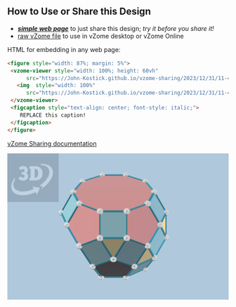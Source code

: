 
## How to Use or Share this Design

 - [***simple web page***](<https://John-Kostick.github.io/vzome-sharing/2023/12/31/11-48-29-J81-Metadiminished-rhombicosidodecahedron-GoldevZome/>) to just share this design; *try it before you share it!*
 - [raw vZome file](<https://raw.githubusercontent.com/John-Kostick/vzome-sharing/main/2023/12/31/11-48-29-J81-Metadiminished-rhombicosidodecahedron-GoldevZome/J81-Metadiminished-rhombicosidodecahedron-GoldevZome.vZome>) to use in vZome desktop or vZome Online
 
 HTML for embedding in any web page:
 ```html
<figure style="width: 87%; margin: 5%">
  <vzome-viewer style="width: 100%; height: 60vh"
       src="https://John-Kostick.github.io/vzome-sharing/2023/12/31/11-48-29-J81-Metadiminished-rhombicosidodecahedron-GoldevZome/J81-Metadiminished-rhombicosidodecahedron-GoldevZome.vZome" >
    <img  style="width: 100%"
       src="https://John-Kostick.github.io/vzome-sharing/2023/12/31/11-48-29-J81-Metadiminished-rhombicosidodecahedron-GoldevZome/J81-Metadiminished-rhombicosidodecahedron-GoldevZome.png" >
  </vzome-viewer>
  <figcaption style="text-align: center; font-style: italic;">
     REPLACE this caption!
  </figcaption>
</figure>
 ```

[vZome Sharing documentation](https://vzome.github.io/vzome/sharing.html#how-it-works)

![Image](<J81-Metadiminished-rhombicosidodecahedron-GoldevZome.png>)

